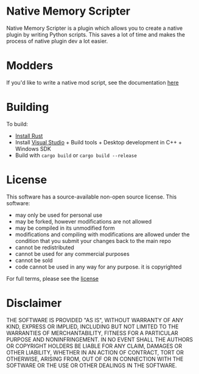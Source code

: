 # Native Memory Scripter

Native Memory Scripter is a plugin which allows you to create a native plugin by writing Python scripts. This saves a lot of time and makes the process of native plugin dev a lot easier.

# Modders
If you'd like to write a native mod script, see the documentation [here](https://molotovcherry.github.io/Native-Memory-Scripter/)

# Building

To build:
- [Install Rust](https://rustup.rs/)
- Install [Visual Studio](https://visualstudio.microsoft.com/downloads/) + Build tools + Desktop development in C++ + Windows SDK
- Build with `cargo build` or `cargo build --release`

# License
This software has a source-available non-open source license.
This software:
- may only be used for personal use
- may be forked, however modifications are not allowed
- may be compiled in its unmodified form
- modifications and compiling with modifications are allowed under the condition that you submit your changes back to the main repo
- cannot be redistributed
- cannot be used for any commercial purposes
- cannot be sold
- code cannot be used in any way for any purpose. it is copyrighted

For full terms, please see the [license](LICENSE)

# Disclaimer
THE SOFTWARE IS PROVIDED "AS IS", WITHOUT WARRANTY OF ANY KIND, EXPRESS OR IMPLIED, INCLUDING BUT NOT LIMITED TO THE WARRANTIES OF MERCHANTABILITY, FITNESS FOR A PARTICULAR PURPOSE AND NONINFRINGEMENT. IN NO EVENT SHALL THE AUTHORS OR COPYRIGHT HOLDERS BE LIABLE FOR ANY CLAIM, DAMAGES OR OTHER LIABILITY, WHETHER IN AN ACTION OF CONTRACT, TORT OR OTHERWISE, ARISING FROM, OUT OF OR IN CONNECTION WITH THE SOFTWARE OR THE USE OR OTHER DEALINGS IN THE SOFTWARE.

